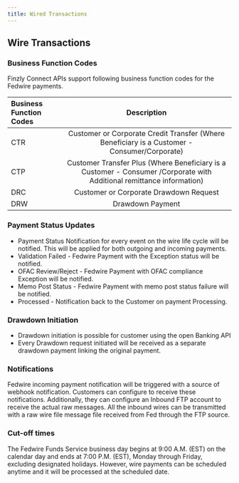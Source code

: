 ```yaml
---
title: Wired Transactions
---
```


## **Wire Transactions**
<!--
![image info](./images/Wired.png)
<br></br>
-->

### **Business Function Codes**

Finzly Connect APIs support following business function codes for the Fedwire payments.

|**Business Function Codes**|**Description**|
| :- | :-: |
| CTR | Customer or Corporate Credit Transfer (Where Beneficiary is a Customer - Consumer/Corporate)|
| CTP | Customer Transfer Plus (Where Beneficiary is a Customer - Consumer /Corporate with Additional remittance information) |
| DRC | Customer or Corporate Drawdown Request|
| DRW | Drawdown Payment |


### **Payment Status Updates**
- Payment Status Notification for every event on the wire life cycle will be notified. This will be applied for both outgoing and incoming payments.
- Validation Failed - Fedwire Payment with the Exception status will be notified.
- OFAC Review/Reject - Fedwire Payment with OFAC compliance Exception will be notified.
- Memo Post Status - Fedwire Payment with memo post status failure will be notified.
- Processed - Notification back to the Customer on payment Processing.

### **Drawdown Initiation**
- Drawdown initiation is possible for customer using the open Banking API  
- Every Drawdown request initiated will be received as a separate drawdown payment linking the original payment.

### **Notifications**

Fedwire incoming payment notification will be triggered with a source of webhook notification. Customers can configure to receive these notifications. Additionally, they can configure an Inbound FTP account to receive the actual raw messages. All the inbound wires can be transmitted with a raw wire file message file received from Fed through the FTP source.

### **Cut-off times**

The Fedwire Funds Service business day begins at 9:00 A.M. (EST) on the calendar day and ends at 7:00 P.M. (EST), Monday through Friday, excluding designated holidays. However, wire payments can be scheduled anytime and it will be processed at the scheduled date.
